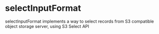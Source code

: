 # selectInputFormat
selectInputFormat implements a way to select records from S3 compatible object storage server, using S3 Select API
